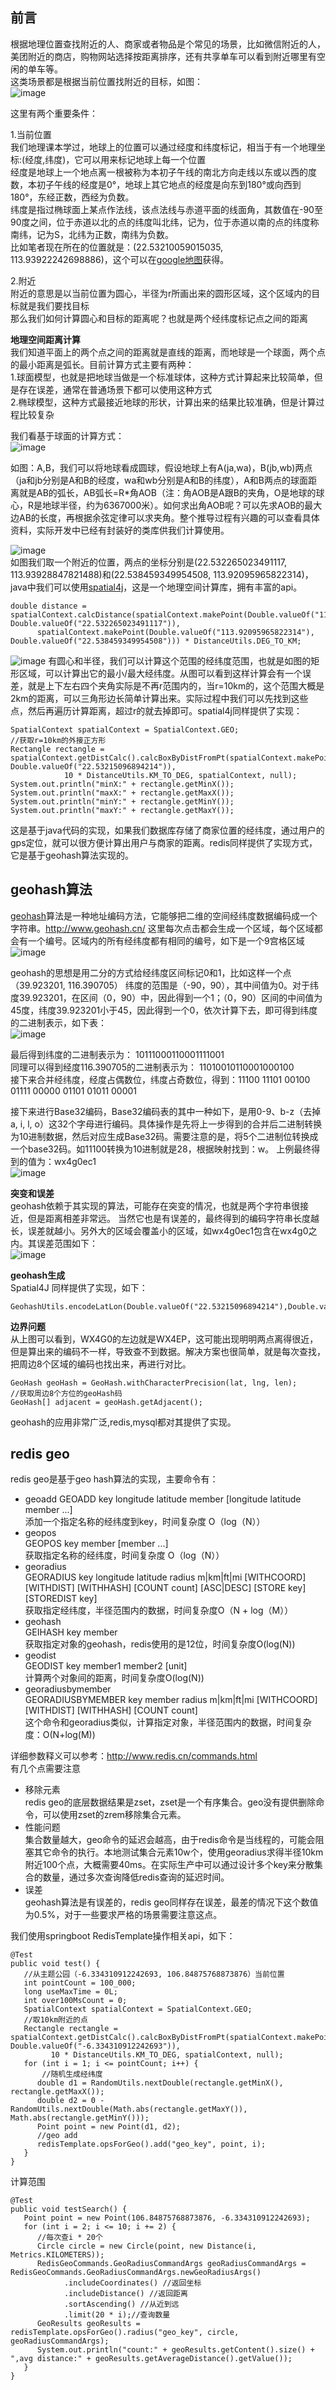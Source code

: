 ## 前言
根据地理位置查找附近的人、商家或者物品是个常见的场景，比如微信附近的人，美团附近的商店，购物网站选择按距离排序，还有共享单车可以看到附近哪里有空闲的单车等。  
这类场景都是根据当前位置找附近的目标，如图：  
![image](https://github.com/jmilktea/jmilktea/blob/master/redis/images/redis-geo-0.png)  

这里有两个重要条件：  

1.当前位置  
我们地理课本学过，地球上的位置可以通过经度和纬度标记，相当于有一个地理坐标:(经度,纬度)，它可以用来标记地球上每一个位置     
经度是地球上一个地点离一根被称为本初子午线的南北方向走线以东或以西的度数，本初子午线的经度是0°，地球上其它地点的经度是向东到180°或向西到180°，东经正数，西经为负数。  
纬度是指过椭球面上某点作法线，该点法线与赤道平面的线面角，其数值在-90至90度之间，位于赤道以北的点的纬度叫北纬，记为，位于赤道以南的点的纬度称南纬，记为S，北纬为正数，南纬为负数。  
比如笔者现在所在的位置就是：(22.53210059015035, 113.93922242698886)，这个可以在[google地图](https://www.google.com/maps/@22.5321105,113.9392868,16z?hl=zh-cn)获得。  

2.附近   
附近的意思是以当前位置为圆心，半径为r所画出来的圆形区域，这个区域内的目标就是我们要找目标   
那么我们如何计算圆心和目标的距离呢？也就是两个经纬度标记点之间的距离   

**地理空间距离计算**   
我们知道平面上的两个点之间的距离就是直线的距离，而地球是一个球面，两个点的最小距离是弧长。目前计算方式主要有两种：  
1.球面模型，也就是把地球当做是一个标准球体，这种方式计算起来比较简单，但是存在误差，通常在普通场景下都可以使用这种方式  
2.椭球模型，这种方式最接近地球的形状，计算出来的结果比较准确，但是计算过程比较复杂  

我们看基于球面的计算方式：  
![image](https://github.com/jmilktea/jmilktea/blob/master/redis/images/redis-geo-7.png)  

如图：A,B，我们可以将地球看成圆球，假设地球上有A(ja,wa)，B(jb,wb)两点（ja和jb分别是A和B的经度，wa和wb分别是A和B的纬度），A和B两点的球面距离就是AB的弧长，AB弧长=R*角AOB（注：角AOB是A跟B的夹角，O是地球的球心，R是地球半径，约为6367000米）。如何求出角AOB呢？可以先求AOB的最大边AB的长度，再根据余弦定律可以求夹角。整个推导过程有兴趣的可以查看具体资料，实际开发中已经有封装好的类库供我们计算使用。  

![image](https://github.com/jmilktea/jmilktea/blob/master/redis/images/redis-geo-1.png)  
如图我们取一个附近的位置，两点的坐标分别是(22.532265023491117, 113.93928847821488)和(22.538459349954508, 113.92095965822314)，java中我们可以使用[spatial4j](https://github.com/locationtech/spatial4j)，这是一个地理空间计算库，拥有丰富的api。
```
double distance = spatialContext.calcDistance(spatialContext.makePoint(Double.valueOf("113.93928847821488"), Double.valueOf("22.532265023491117")),
      spatialContext.makePoint(Double.valueOf("113.92095965822314"), Double.valueOf("22.538459349954508"))) * DistanceUtils.DEG_TO_KM;
```  
![image](https://github.com/jmilktea/jmilktea/blob/master/redis/images/redis-geo-2.png)
有圆心和半径，我们可以计算这个范围的经纬度范围，也就是如图的矩形区域，可以计算出它的最小/最大经纬度。从图可以看到这样计算会有一个误差，就是上下左右四个夹角实际是不再r范围内的，当r=10km的，这个范围大概是2km的距离，可以三角形边长简单计算出来。实际过程中我们可以先找到这些点，然后再遍历计算距离，超过r的就去掉即可。spatial4j同样提供了实现：
```
SpatialContext spatialContext = SpatialContext.GEO;
//获取r=10km的外接正方形
Rectangle rectangle = spatialContext.getDistCalc().calcBoxByDistFromPt(spatialContext.makePoint(Double.valueOf("113.93925334232964"), Double.valueOf("22.53215096894214")),
            10 * DistanceUtils.KM_TO_DEG, spatialContext, null);
System.out.println("minX:" + rectangle.getMinX());
System.out.println("maxX:" + rectangle.getMaxX());
System.out.println("minY:" + rectangle.getMinY());
System.out.println("maxY:" + rectangle.getMaxY());
```
这是基于java代码的实现，如果我们数据库存储了商家位置的经纬度，通过用户的gps定位，就可以很方便计算出用户与商家的距离。redis同样提供了实现方式，它是基于geohash算法实现的。  

## geohash算法

[geohash](https://en.wikipedia.org/wiki/Geohash)算法是一种地址编码方法，它能够把二维的空间经纬度数据编码成一个字符串。http://www.geohash.cn/ 这里每次点击都会生成一个区域，每个区域都会有一个编号。区域内的所有经纬度都有相同的编号，如下是一个9宫格区域  
![image](https://github.com/jmilktea/jmilktea/blob/master/redis/images/redis-geo-3.png)  

geohash的思想是用二分的方式给经纬度区间标记0和1，比如这样一个点（39.923201, 116.390705）
纬度的范围是（-90，90），其中间值为0。对于纬度39.923201，在区间（0，90）中，因此得到一个1；（0，90）区间的中间值为45度，纬度39.923201小于45，因此得到一个0，依次计算下去，即可得到纬度的二进制表示，如下表：  
![image](https://github.com/jmilktea/jmilktea/blob/master/redis/images/redis-geo-4.png)  

最后得到纬度的二进制表示为：  10111000110001111001  
同理可以得到经度116.390705的二进制表示为：  11010010110001000100  
接下来合并经纬度，经度占偶数位，纬度占奇数位，得到：11100 11101 00100 01111 00000 01101 01011 00001

接下来进行Base32编码，Base32编码表的其中一种如下，是用0-9、b-z（去掉a, i, l, o）这32个字母进行编码。具体操作是先将上一步得到的合并后二进制转换为10进制数据，然后对应生成Base32码。需要注意的是，将5个二进制位转换成一个base32码。如11100转换为10进制就是28，根据映射找到：w。 上例最终得到的值为：wx4g0ec1  
![image](https://github.com/jmilktea/jmilktea/blob/master/redis/images/redis-geo-5.png)   

**突变和误差**  
geohash依赖于其实现的算法，可能存在突变的情况，也就是两个字符串很接近，但是距离相差非常远。
当然它也是有误差的，最终得到的编码字符串长度越长，误差就越小。另外大的区域会覆盖小的区域，如wx4g0ec1包含在wx4g0之内。其误差范围如下：  
![image](https://github.com/jmilktea/jmilktea/blob/master/redis/images/redis-geo-6.png) 

**geohash生成**  
Spatial4J 同样提供了实现，如下：
```
GeohashUtils.encodeLatLon(Double.valueOf("22.53215096894214"),Double.valueOf("113.93925334232964"))
```
**边界问题**  
从上图可以看到，WX4G0的左边就是WX4EP，这可能出现明明两点离得很近，但是算出来的编码不一样，导致查不到数据。解决方案也很简单，就是每次查找，把周边8个区域的编码也找出来，再进行对比。
```
GeoHash geoHash = GeoHash.withCharacterPrecision(lat, lng, len); 
//获取周边8个方位的geoHash码 
GeoHash[] adjacent = geoHash.getAdjacent(); 
```

geohash的应用非常广泛,redis,mysql都对其提供了实现。

## redis geo   
redis geo是基于geo hash算法的实现，主要命令有：
- geoadd 
GEOADD key longitude latitude member [longitude latitude member ...]   
添加一个指定名称的经纬度到key，时间复杂度 O（log（N））  
- geopos  
GEOPOS key member [member ...]   
获取指定名称的经纬度，时间复杂度 O（log（N））
- georadius  
GEORADIUS key longitude latitude radius m|km|ft|mi [WITHCOORD] [WITHDIST] [WITHHASH] [COUNT count] [ASC|DESC] [STORE key] [STOREDIST key]  
 获取指定经纬度，半径范围内的数据，时间复杂度O（N + log（M））
- geohash  
GEIHASH key member   
获取指定对象的geohash，redis使用的是12位，时间复杂度O(log(N))
- geodist  
GEODIST key member1 member2 [unit]  
 计算两个对象间的距离，时间复杂度O(log(N))
- georadiusbymember  
GEORADIUSBYMEMBER key member radius m|km|ft|mi [WITHCOORD] [WITHDIST] [WITHHASH] [COUNT count]   
这个命令和georadius类似，计算指定对象，半径范围内的数据，时间复杂度：O(N+log(M)) 

详细参数释义可以参考：http://www.redis.cn/commands.html   
有几个点需要注意
- 移除元素  
redis geo的底层数据结果是zset，zset是一个有序集合。geo没有提供删除命令，可以使用zset的zrem移除集合元素。
- 性能问题  
集合数量越大，geo命令的延迟会越高，由于redis命令是当线程的，可能会阻塞其它命令的执行。本地测试集合元素10w个，使用georadius求得半径10km附近100个点，大概需要40ms。在实际生产中可以通过设计多个key来分散集合的数量，通过多次查询降低redis查询的延迟时间。  
- 误差  
geohash算法是有误差的，redis geo同样存在误差，最差的情况下这个数值为0.5%，对于一些要求严格的场景需要注意这点。

我们使用springboot RedisTemplate操作相关api，如下：
```
@Test
public void test() {
   //从主题公园（-6.334310912242693, 106.84875768873876）当前位置
   int pointCount = 100_000;
   long useMaxTime = 0L;
   int over100MsCount = 0;
   SpatialContext spatialContext = SpatialContext.GEO;
   //取10km附近的点
   Rectangle rectangle = spatialContext.getDistCalc().calcBoxByDistFromPt(spatialContext.makePoint(Double.valueOf("106.84875768873876"), Double.valueOf("-6.334310912242693")),
         10 * DistanceUtils.KM_TO_DEG, spatialContext, null);
   for (int i = 1; i <= pointCount; i++) {
       //随机生成经纬度
      double d1 = RandomUtils.nextDouble(rectangle.getMinX(), rectangle.getMaxX());
      double d2 = 0 - RandomUtils.nextDouble(Math.abs(rectangle.getMaxY()), Math.abs(rectangle.getMinY()));
      Point point = new Point(d1, d2);      
      //geo add
      redisTemplate.opsForGeo().add("geo_key", point, i);     
   }
}
```
计算范围
```
@Test
public void testSearch() {
   Point point = new Point(106.84875768873876, -6.334310912242693);
   for (int i = 2; i <= 10; i += 2) {    
      //每次查i * 20个
      Circle circle = new Circle(point, new Distance(i, Metrics.KILOMETERS));
      RedisGeoCommands.GeoRadiusCommandArgs geoRadiusCommandArgs = RedisGeoCommands.GeoRadiusCommandArgs.newGeoRadiusArgs()
            .includeCoordinates() //返回坐标
            .includeDistance() //返回距离
            .sortAscending() //从近到远
            .limit(20 * i);//查询数量
      GeoResults geoResults = redisTemplate.opsForGeo().radius("geo_key", circle, geoRadiusCommandArgs);      
      System.out.println("count:" + geoResults.getContent().size() + ",avg distance:" + geoResults.getAverageDistance().getValue());
   }
}
```


